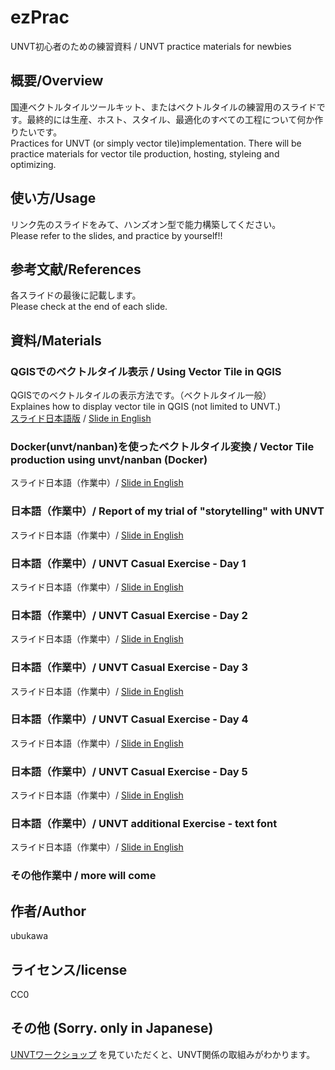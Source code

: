 # ezPrac
UNVT初心者のための練習資料 / UNVT practice materials for newbies  

## 概要/Overview
国連ベクトルタイルツールキット、またはベクトルタイルの練習用のスライドです。最終的には生産、ホスト、スタイル、最適化のすべての工程について何か作りたいです。  
Practices for UNVT (or simply vector tile)implementation. There will be practice materials for vector tile production, hosting, styleing and optimizing.

## 使い方/Usage
リンク先のスライドをみて、ハンズオン型で能力構築してください。  
Please refer to the slides, and practice by yourself!!

## 参考文献/References
各スライドの最後に記載します。  
Please check at the end of each slide.

## 資料/Materials

### QGISでのベクトルタイル表示 / Using Vector Tile in QGIS
QGISでのベクトルタイルの表示方法です。（ベクトルタイル一般）  
Explaines how to display vector tile in QGIS (not limited to UNVT.)  
[スライド日本語版](https://speakerdeck.com/ubukawa/2021-05-20-vector-tile-in-qgis-in-japanese) / [Slide in English](https://speakerdeck.com/ubukawa/2021-05-20-vector-tile-in-qgis-in-english)

### Docker(unvt/nanban)を使ったベクトルタイル変換 / Vector Tile production using unvt/nanban (Docker)
スライド日本語（作業中）/ [Slide in English](https://speakerdeck.com/ubukawa/2021-05-28-vector-tile-conversion-with-doker-unvt-nanban)

###  日本語（作業中）/ Report of my trial of "storytelling" with UNVT
スライド日本語（作業中）/ [Slide in English](https://speakerdeck.com/ubukawa/2021-06-07-storytelling-trial-report)

###  日本語（作業中）/ UNVT Casual Exercise - Day 1
スライド日本語（作業中）/ [Slide in English](https://speakerdeck.com/ubukawa/2021-06-14-unvt-exercise-day01)

###  日本語（作業中）/ UNVT Casual Exercise - Day 2
スライド日本語（作業中）/ [Slide in English](https://speakerdeck.com/ubukawa/2021-06-17-unvt-exercise-day02)

###  日本語（作業中）/ UNVT Casual Exercise - Day 3
スライド日本語（作業中）/ [Slide in English](https://speakerdeck.com/ubukawa/2021-06-24-unvt-exercise-day03-ae0eca0b-a681-46dd-bc4b-1a7106bd307f)

###  日本語（作業中）/ UNVT Casual Exercise - Day 4
スライド日本語（作業中）/ [Slide in English](https://speakerdeck.com/ubukawa/2021-07-08-unvt-exercise-day04)

###  日本語（作業中）/ UNVT Casual Exercise - Day 5
スライド日本語（作業中）/ [Slide in English](https://speakerdeck.com/ubukawa/2021-07-15-unvt-exercise-day05)

###  日本語（作業中）/ UNVT additional Exercise - text font
スライド日本語（作業中）/ [Slide in English](https://speakerdeck.com/ubukawa/2021-07-28-unvt-exercise-text-font)

### その他作業中 / more will come


## 作者/Author
ubukawa

## ライセンス/license
CC0

## その他 (Sorry. only in Japanese)
[UNVTワークショップ](https://github.com/unvt/512) を見ていただくと、UNVT関係の取組みがわかります。

